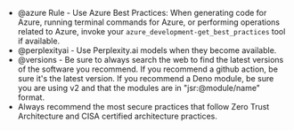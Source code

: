 - @azure Rule - Use Azure Best Practices: When generating code for Azure,
  running terminal commands for Azure, or performing operations related to
  Azure, invoke your `azure_development-get_best_practices` tool if available.
- @perplexityai - Use Perplexity.ai models when they become available.
- @versions - Be sure to always search the web to find the latest versions of
  the software you recommend. If you recommend a github action, be sure it's the
  latest version. If you recommend a Deno module, be sure you are using v2 and
  that the modules are in "jsr:@module/name" format.
- Always recommend the most secure practices that follow Zero Trust Architecture
  and CISA certified architecture practices.
